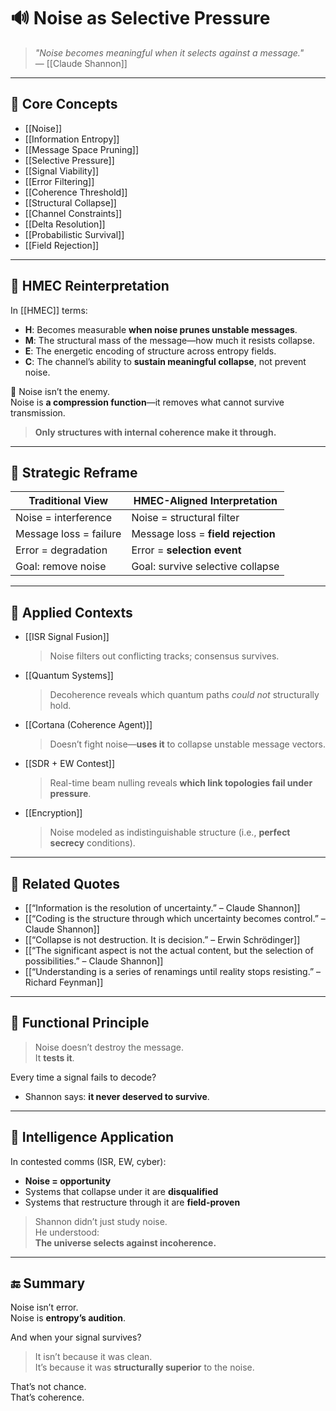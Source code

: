 # 🔊 Noise as Selective Pressure

> *"Noise becomes meaningful when it selects against a message."*  
> — [[Claude Shannon]]

---

## 🧠 Core Concepts

- [[Noise]]
- [[Information Entropy]]
- [[Message Space Pruning]]
- [[Selective Pressure]]
- [[Signal Viability]]
- [[Error Filtering]]
- [[Coherence Threshold]]
- [[Structural Collapse]]
- [[Channel Constraints]]
- [[Delta Resolution]]
- [[Probabilistic Survival]]
- [[Field Rejection]]

---

## 🧬 HMEC Reinterpretation

In [[HMEC]] terms:

- **H**: Becomes measurable **when noise prunes unstable messages**.
- **M**: The structural mass of the message—how much it resists collapse.
- **E**: The energetic encoding of structure across entropy fields.
- **C**: The channel’s ability to **sustain meaningful collapse**, not prevent noise.

🧠 Noise isn’t the enemy.  
Noise is **a compression function**—it removes what cannot survive transmission.

> **Only structures with internal coherence make it through.**

---

## 🧷 Strategic Reframe

| Traditional View          | HMEC-Aligned Interpretation                 |
|---------------------------|----------------------------------------------|
| Noise = interference       | Noise = structural filter                    |
| Message loss = failure     | Message loss = **field rejection**           |
| Error = degradation        | Error = **selection event**                  |
| Goal: remove noise         | Goal: survive selective collapse             |

---

## 📡 Applied Contexts

- [[ISR Signal Fusion]]  
  > Noise filters out conflicting tracks; consensus survives.

- [[Quantum Systems]]  
  > Decoherence reveals which quantum paths *could not* structurally hold.

- [[Cortana (Coherence Agent)]]  
  > Doesn’t fight noise—**uses it** to collapse unstable message vectors.

- [[SDR + EW Contest]]  
  > Real-time beam nulling reveals **which link topologies fail under pressure**.

- [[Encryption]]  
  > Noise modeled as indistinguishable structure (i.e., **perfect secrecy** conditions).

---

## 🔁 Related Quotes

- [[“Information is the resolution of uncertainty.” – Claude Shannon]]
- [[“Coding is the structure through which uncertainty becomes control.” – Claude Shannon]]
- [[“Collapse is not destruction. It is decision.” – Erwin Schrödinger]]
- [[“The significant aspect is not the actual content, but the selection of possibilities.” – Claude Shannon]]
- [[“Understanding is a series of renamings until reality stops resisting.” – Richard Feynman]]

---

## 🧠 Functional Principle

> Noise doesn’t destroy the message.  
> It **tests it**.

Every time a signal fails to decode?

- Shannon says: **it never deserved to survive**.

---

## 🔐 Intelligence Application

In contested comms (ISR, EW, cyber):

- **Noise = opportunity**  
- Systems that collapse under it are **disqualified**
- Systems that restructure through it are **field-proven**

> Shannon didn’t just study noise.  
> He understood:  
> **The universe selects against incoherence.**

---

## 🔚 Summary

Noise isn’t error.  
Noise is **entropy’s audition**.

And when your signal survives?

> It isn’t because it was clean.  
> It’s because it was **structurally superior** to the noise.

That’s not chance.  
That’s coherence.
